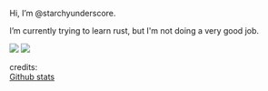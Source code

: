 Hi, I’m @starchyunderscore.

I’m currently trying to learn rust, but I'm not doing a very good job.

<img src="https://github-readme-stats.vercel.app/api/?username=starchyunderscore&layout=compact&theme=vision-friendly-dark&show_icons=true">

<img src="https://github-readme-stats.vercel.app/api/top-langs/?username=starchyunderscore&layout=compact&theme=vision-friendly-dark&langs_count=20">

credits:  
<a href="https://github.com/anuraghazra/github-readme-stats">Github stats</a>
